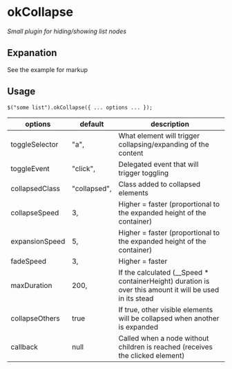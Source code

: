 # okCollapse

*Small plugin for hiding/showing list nodes* 

## Expanation

See the example for markup

## Usage

    $("some list").okCollapse({ ... options ... });

options        | default       | description
-------------  | ------------- | -------------
toggleSelector | "a",          | What element will trigger collapsing/expanding of the content
toggleEvent    | "click",      | Delegated event that will trigger toggling
collapsedClass | "collapsed",  | Class added to collapsed elements
collapseSpeed  | 3,            | Higher = faster (proportional to the expanded height of the container)
expansionSpeed | 5,            | Higher = faster (proportional to the expanded height of the container)
fadeSpeed      | 3,            | Higher = faster
maxDuration    | 200,          | If the calculated (__Speed * containerHeight) duration is over this amount it will be used in its stead
collapseOthers | true          | If true, other visible elements will be collapsed when another is expanded
callback       | null          | Called when a node without children is reached (receives the clicked element)
